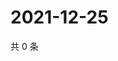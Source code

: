 # 2021-12-25

共 0 条

<!-- BEGIN WEIBO -->
<!-- 最后更新时间 Sat Dec 25 2021 09:49:56 GMT+0800 (China Standard Time) -->

<!-- END WEIBO -->
